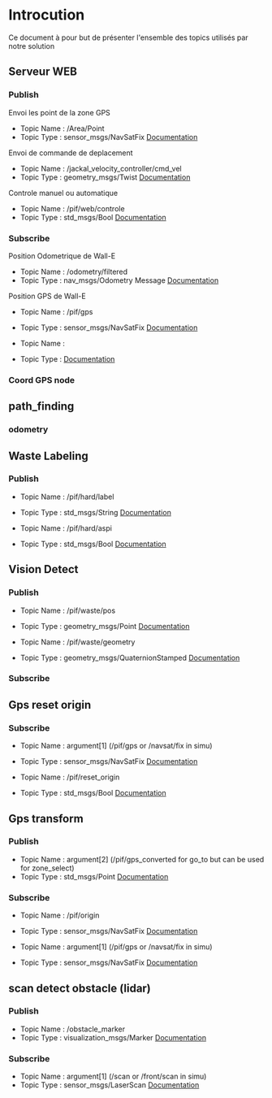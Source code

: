 # Introcution 

Ce document à pour but de présenter l'ensemble des topics utilisés par notre solution


## Serveur WEB

### Publish

Envoi les point de la zone GPS 
- Topic Name : /Area/Point
- Topic Type : sensor_msgs/NavSatFix
[Documentation](http://docs.ros.org/en/melodic/api/sensor_msgs/html/msg/NavSatFix.html)


Envoi de commande de deplacement
- Topic Name : /jackal_velocity_controller/cmd_vel
- Topic Type : geometry_msgs/Twist
[Documentation](http://docs.ros.org/en/noetic/api/geometry_msgs/html/msg/Twist.html)

Controle manuel ou automatique
- Topic Name : /pif/web/controle 
- Topic Type : std_msgs/Bool
[Documentation](http://docs.ros.org/en/melodic/api/std_msgs/html/msg/Bool.html)


### Subscribe

Position Odometrique de Wall-E
- Topic Name : /odometry/filtered
- Topic Type : nav_msgs/Odometry Message
[Documentation](http://docs.ros.org/en/noetic/api/nav_msgs/html/msg/Odometry.html)


Position GPS de Wall-E
- Topic Name : /pif/gps
- Topic Type : sensor_msgs/NavSatFix
[Documentation](http://docs.ros.org/en/melodic/api/sensor_msgs/html/msg/NavSatFix.html)


- Topic Name : 
- Topic Type : 
[Documentation](http://docs.ros.org/en/melodic/api/std_msgs/html/msg/Bool.html)

### Coord GPS node



## path_finding

### odometry


## Waste Labeling

### Publish

- Topic Name : /pif/hard/label
- Topic Type : std_msgs/String
[Documentation](http://docs.ros.org/en/melodic/api/std_msgs/html/msg/String.html)


- Topic Name : /pif/hard/aspi
- Topic Type : std_msgs/Bool 
[Documentation](http://docs.ros.org/en/melodic/api/std_msgs/html/msg/Bool.html)


## Vision Detect 

### Publish

- Topic Name : /pif/waste/pos 
- Topic Type : geometry_msgs/Point 
[Documentation](http://docs.ros.org/en/noetic/api/geometry_msgs/html/msg/Point.html)

- Topic Name : /pif/waste/geometry
- Topic Type : geometry_msgs/QuaternionStamped 
[Documentation](http://docs.ros.org/en/noetic/api/geometry_msgs/html/msg/QuaternionStamped.html)

### Subscribe 





## Gps reset origin 


### Subscribe 

- Topic Name : argument[1] (/pif/gps or /navsat/fix in simu)
- Topic Type : sensor_msgs/NavSatFix
[Documentation](http://docs.ros.org/en/melodic/api/sensor_msgs/html/msg/NavSatFix.html)

- Topic Name : /pif/reset_origin
- Topic Type : std_msgs/Bool
[Documentation](http://docs.ros.org/en/melodic/api/std_msgs/html/msg/Bool.html)



## Gps transform

### Publish

- Topic Name : argument[2] (/pif/gps_converted for go_to but can be used for zone_select)
- Topic Type : std_msgs/Point
[Documentation](http://docs.ros.org/en/melodic/api/sensor_msgs/html/msg/NavSatFix.html)

### Subscribe 

- Topic Name : /pif/origin
- Topic Type : sensor_msgs/NavSatFix
[Documentation](http://docs.ros.org/en/melodic/api/sensor_msgs/html/msg/NavSatFix.html)

- Topic Name : argument[1] (/pif/gps or /navsat/fix in simu)
- Topic Type : sensor_msgs/NavSatFix
[Documentation](http://docs.ros.org/en/melodic/api/sensor_msgs/html/msg/NavSatFix.html)



## scan detect obstacle (lidar)

### Publish

- Topic Name :  /obstacle_marker
- Topic Type :  visualization_msgs/Marker
[Documentation](http://docs.ros.org/en/noetic/api/visualization_msgs/html/msg/Marker.html)

### Subscribe 

- Topic Name : argument[1] (/scan or /front/scan in simu)
- Topic Type : sensor_msgs/LaserScan
[Documentation](http://docs.ros.org/en/melodic/api/sensor_msgs/html/msg/LaserScan.html)
